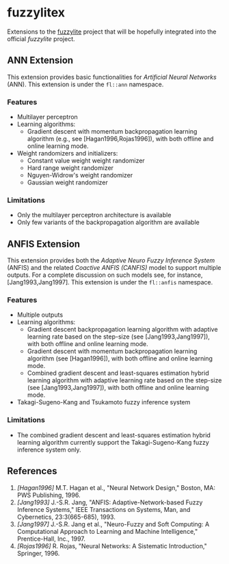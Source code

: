 # fuzzylitex

Extensions to the [fuzzylite](http://www.fuzzylite.com) project that will be hopefully integrated into the official *fuzzylite* project.


## ANN Extension

This extension provides basic functionalities for *Artificial Neural Networks* (ANN).
This extension is under the `fl::ann` namespace.

### Features

- Multilayer perceptron
- Learning algorithms:
    - Gradient descent with momentum backpropagation learning algorithm (e.g., see [Hagan1996,Rojas1996]), with both offline and online learning mode.
- Weight randomizers and initializers:
    - Constant value weight weight randomizer
    - Hard range weight randomizer
    - Nguyen-Widrow's weight randomizer
    - Gaussian weight randomizer

### Limitations

- Only the multilayer perceptron architecture is available
- Only few variants of the backpropagation algorithm are available

## ANFIS Extension

This extension provides both the *Adaptive Neuro Fuzzy Inference System* (ANFIS) and the related *Coactive ANFIS (CANFIS)* model to support multiple outputs.
For a complete discussion on such models see, for instance, [Jang1993,Jang1997].
This extension is under the `fl::anfis` namespace.

### Features

- Multiple outputs
- Learning algorithms:
    - Gradient descent backpropagation learning algorithm with adaptive learning rate based on the step-size (see [Jang1993,Jang1997]), with both offline and online learning mode.
    - Gradient descent with momentum backpropagation learning algorithm (see [Hagan1996]), with both offline and online learning mode.
    - Combined gradient descent and least-squares estimation hybrid learning algorithm with adaptive learning rate based on the step-size (see [Jang1993,Jang1997]), with both offline and online learning mode.
- Takagi-Sugeno-Kang and Tsukamoto fuzzy inference system

### Limitations

- The combined gradient descent and least-squares estimation hybrid learning algorithm currently support the Takagi-Sugeno-Kang fuzzy inference system only.


## References

1. *[Hagan1996]* M.T. Hagan et al., "Neural Network Design," Boston, MA: PWS Publishing, 1996.
2. *[Jang1993]* J.-S.R. Jang, "ANFIS: Adaptive-Network-based Fuzzy Inference Systems," IEEE Transactions on Systems, Man, and Cybernetics, 23:3(665-685), 1993.
3. *[Jang1997]* J.-S.R. Jang et al., "Neuro-Fuzzy and Soft Computing: A Computational Approach to Learning and Machine Intelligence," Prentice-Hall, Inc., 1997.
4. *[Rojas1996]* R. Rojas, "Neural Networks: A Sistematic Introduction," Springer, 1996.
